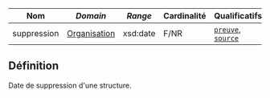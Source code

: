 | **Nom**     | ***Domain***                                            | ***Range*** | **Cardinalité** | **Qualificatifs**                            |
| ----------- | ------------------------------------------------------- | ----------- | --------------- | -------------------------------------------- |
| suppression | [Organisation](../Classes/Organisation/Organisation.md) | xsd:date    | F/NR            | [`preuve`](preuve.md), [`source`](source.md) |

## Définition

Date de suppression d'une structure.